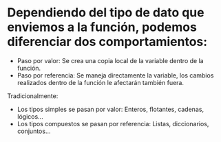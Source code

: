 # Dependiendo del tipo de dato que enviemos a la función, podemos diferenciar dos comportamientos:

- Paso por valor: Se crea una copia local de la variable dentro de la función.
- Paso por referencia: Se maneja directamente la variable, los cambios realizados dentro de la función le afectarán también fuera.

Tradicionalmente:

- Los tipos simples se pasan por valor: Enteros, flotantes, cadenas, lógicos...
- Los tipos compuestos se pasan por referencia: Listas, diccionarios, conjuntos...
